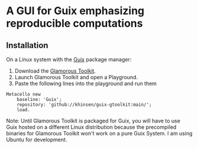 # A GUI for Guix emphasizing reproducible computations

## Installation

On a Linux system with the [Guix](https://guix.gnu.org/) package manager:

1. Download the [Glamorous Toolkit](https://gtoolkit.com/download/).
2. Launch Glamorous Toolkit and open a Playground.
3. Paste the following lines into the playground and run them
```
Metacello new
    baseline: 'Guix';
    repository: 'github://khinsen/guix-gtoolkit:main/';
    load.
```

Note: Until Glamorous Toolkit is packaged for Guix, you will
have to use Guix hosted on a different Linux distribution because
the precompiled binaries for Glamorous Toolkit won't work on
a pure Guix System. I am using Ubuntu for development.
